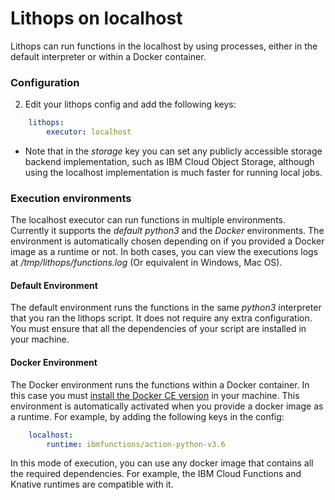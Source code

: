 # Lithops on localhost

Lithops can run functions in the localhost by using processes, either in the default interpreter or within a Docker container.


### Configuration

2. Edit your lithops config and add the following keys:

```yaml
    lithops:
        executor: localhost
```

- Note that in the *storage* key you can set any publicly accessible storage backend implementation, such as IBM Cloud Object Storage, although using the localhost implementation is much faster for running local jobs.


### Execution environments

The localhost executor can run functions in multiple environments. Currently it supports the *default python3* and the *Docker* environments. The environment is automatically chosen depending on if you provided a Docker image as a runtime or not. In both cases, you can view the executions logs at */tmp/lithops/functions.log* (Or equivalent in Windows, Mac OS).

#### Default Environment
The default environment runs the functions in the same *python3* interpreter that you ran the lithops script.
It does not require any extra configuration. You must ensure that all the dependencies of your script are installed in your machine.

#### Docker Environment
The Docker environment runs the functions within a Docker container. In this case you must [install the Docker CE version](https://docs.docker.com/get-docker/) in your machine. This environment is automatically activated when you provide a docker image as a runtime. For example, by adding the following keys in the config:

```yaml
    localhost:
        runtime: ibmfunctions/action-python-v3.6
```

In this mode of execution, you can use any docker image that contains all the required dependencies. For example, the IBM Cloud Functions and Knative runtimes are compatible with it.
